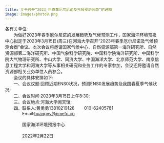 ```yaml
---
title: 关于召开“2023 年春季厄尔尼诺及气候预测会商”的通知 
image: images/photo9.png
---  
```

各有关单位:  
&emsp;&emsp;为做好2023年春季厄尔尼诺的发展趋势及气候预测工作，国家海洋环境预报中心拟定于2023年3月15日(周三)在河海大学召开“2023年春季厄尔尼诺及气候预测会商”会议。本次会议将邀请国家气侯中心、自然资源部第一海洋研究所、自然资源部第二海洋研究所、中国气象科学研究院、中国科学院海洋研究所、中国科学院大气物理研究所、中山大学、同济大学、中国海洋大学、北京师范大学、南京信息工程大学和河海大学等从事相关研究和业务工作的专家参加，会议还将邀请自然资源部相关业务单位人员参会。  
&emsp;&emsp;会议的具体安排如下:  
&emsp;&emsp;一、会议议题:回顾近期ENS0状况，预测ENS0发展趋势及我国春夏季气候状况;  
&emsp;&emsp;二、会议时间:2023年3月15日上午8:30;  
&emsp;&emsp;三、会议地点:河海大学闻天馆;  
&emsp;&emsp;四、联系人:黄勇勇13810219128  &emsp;&emsp;010-62405781  
&emsp;&emsp;&emsp;&emsp;Email:huangyy@nmefc.cn  
&emsp;&emsp;&emsp;&emsp;&emsp;&emsp;&emsp;&emsp;&emsp;&emsp;&emsp;&emsp;&emsp;&emsp;&emsp;&emsp;&emsp;&emsp;&emsp;&emsp;&emsp;&emsp;&emsp;&emsp;&emsp;&emsp;&emsp;&emsp;&emsp;&emsp;&emsp;&emsp;&emsp;&emsp;&emsp;&emsp;&emsp;&emsp;&emsp;&emsp;国家海洋环境预报中心  
&emsp;&emsp;&emsp;&emsp;&emsp;&emsp;&emsp;&emsp;&emsp;&emsp;&emsp;&emsp;&emsp;&emsp;&emsp;&emsp;&emsp;&emsp;&emsp;&emsp;&emsp;&emsp;&emsp;&emsp;&emsp;&emsp;&emsp;&emsp;&emsp;&emsp;&emsp;&emsp;&emsp;&emsp;&emsp;&emsp;&emsp;&emsp;&emsp;&emsp;2022年2月22日